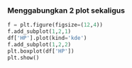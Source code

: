 ### Menggabungkan 2 plot sekaligus
```python
f = plt.figure(figsize=(12,4))
f.add_subplot(1,2,1)
df['HP'].plot(kind='kde')
f.add_subplot(1,2,2)
plt.boxplot(df['HP'])
plt.show()
```
